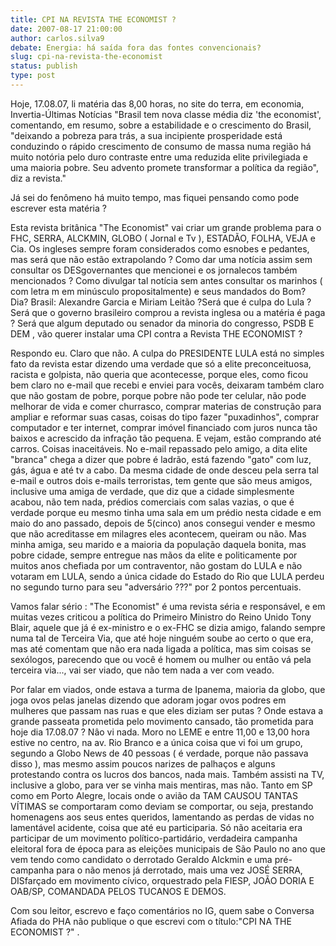 ```yaml
---
title: CPI NA REVISTA THE ECONOMIST ?
date: 2007-08-17 21:00:00
author: carlos.silva9
debate: Energia: há saída fora das fontes convencionais?
slug: cpi-na-revista-the-economist
status: publish 
type: post
---
```


Hoje, 17.08.07, li matéria das 8,00 horas, no site do terra, em economia, Invertia-Últimas Notícias "Brasil tem nova classe média diz 'the economist', comentando, em resumo, sobre a estabilidade e o crescimento do Brasil, "deixando a pobreza para trás, a sua incipiente prosperidade está conduzindo o rápido crescimento de consumo de massa numa região há muito notória pelo duro contraste entre uma reduzida elite privilegiada e uma maioria pobre. Seu advento promete transformar a política da região", diz a revista."  

Já sei do fenômeno há muito tempo, mas fiquei pensando como pode escrever esta matéria ?  

Esta revista britânica "The Economist" vai criar um grande problema para o FHC, SERRA, ALCKMIN, GLOBO ( Jornal e Tv ), ESTADÃO, FOLHA, VEJA e Cia. Os ingleses sempre foram considerados como esnobes e pedantes, mas será que não estão extrapolando ? Como dar uma notícia assim sem consultar os DESgovernantes que mencionei e os jornalecos também mencionados ? Como divulgar tal notícia sem antes consultar os marinhos ( com letra m em minúsculo propositalmente) e seus mandados do Bom? Dia? Brasil: Alexandre Garcia e Miriam Leitão ?Será que é culpa do Lula ? Será que o governo brasileiro comprou a revista inglesa ou a matéria é paga ? Será que algum deputado ou senador da minoria do congresso, PSDB E DEM , vão querer instalar uma CPI contra a Revista THE ECONOMIST ?  

 Respondo eu. Claro que não. A culpa do PRESIDENTE LULA está no simples fato da revista estar dizendo uma verdade que só a elite preconceituosa, racista e golpista, não queria que acontecesse, porque eles, como ficou bem claro no e-mail que recebi e enviei para vocês, deixaram também claro que não gostam de pobre, porque pobre não pode ter celular, não pode melhorar de vida e comer churrasco, comprar materias de construção para ampliar e reformar suas casas, coisas do tipo fazer "puxadinhos", comprar computador e ter internet, comprar imóvel financiado com juros nunca tão baixos e acrescido da infração tão pequena. E vejam, estão comprando até carros. Coisas inaceitáveis. No e-mail repassado pelo amigo, a dita elite "branca" chega a dizer que pobre é ladrão, está fazendo "gato" com luz, gás, água e até tv a cabo. Da mesma cidade de onde desceu pela serra tal e-mail e outros dois e-mails terroristas, tem gente que são meus amigos, inclusive uma amiga de verdade, que diz que a cidade simplesmente acabou, não tem nada, prédios comerciais com salas vazias, o que é verdade porque eu mesmo tinha uma sala em um prédio nesta cidade e em maio do ano passado, depois de 5(cinco) anos consegui vender e mesmo que não acreditasse em milagres eles acontecem, queiram ou não. Mas minha amiga, seu marido e a maioria da população daquela bonita, mas pobre cidade, sempre entregue nas mãos da elite e politicamente por muitos anos chefiada por um contraventor, não gostam do LULA e não votaram em LULA, sendo a única cidade do Estado do Rio que LULA perdeu no segundo turno para seu "adversário ???" por 2 pontos percentuais.  

 Vamos falar sério : "The Economist" é uma revista séria e responsável, e em muitas vezes criticou a política do Primeiro Ministro do Reino Unido Tony Blair, aquele que já é ex-ministro e o ex-FHC se dizia amigo, falando sempre numa tal de Terceira Via, que até hoje ninguém soube ao certo o que era, mas até comentam que não era nada ligada a política, mas sim coisas se sexólogos, parecendo que ou você é homem ou mulher ou então vá pela terceira via..., vai ser viado, que não tem nada a ver com veado.  

 Por falar em viados, onde estava a turma de Ipanema, maioria da globo, que joga ovos pelas janelas dizendo que adoram jogar ovos podres em mulheres que passam nas ruas e que eles diziam ser putas ? Onde estava a grande passeata prometida pelo movimento cansado, tão prometida para hoje dia 17.08.07 ? Nâo vi nada. Moro no LEME e entre 11,00 e 13,00 hora estive no centro, na av. Rio Branco e a única coisa que vi foi um grupo, segundo a Globo News de 40 pessoas ( é verdade, porque não passava disso ), mas mesmo assim poucos narizes de palhaços e alguns protestando contra os lucros dos bancos, nada mais. Também assisti na TV, inclusive a globo, para ver se vinha mais mentiras, mas não. Tanto em SP como em Porto Alegre, locais onde o avião da TAM CAUSOU TANTAS VÍTIMAS se comportaram como deviam se comportar, ou seja, prestando homenagens aos seus entes queridos, lamentando as perdas de vidas no lamentável acidente, coisa que até eu participaria. Só não aceitaria era participar de um movimento político-partidário, verdadeira campanha eleitoral fora de época para as eleições municipais de São Paulo no ano que vem tendo como candidato o derrotado Geraldo Alckmin e uma pré-campanha para o não menos já derrotado, mais uma vez JOSÉ SERRA, DISfarçado em movimento cívico, orquestrado pela FIESP, JOÃO DORIA E OAB/SP, COMANDADA PELOS TUCANOS E DEMOS.  

 Com sou leitor, escrevo e faço comentários no IG, quem sabe o Conversa Afiada do PHA não publique o que escrevi com o título:"CPI NA THE ECONOMIST ?" .  


